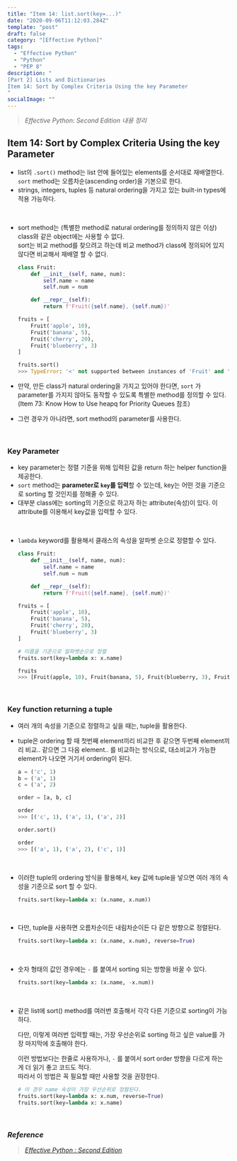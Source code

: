 ```yaml
---
title: "Item 14: list.sort(key=...)"
date: "2020-09-06T11:12:03.284Z"
template: "post"
draft: false
category: "[Effective Python]"
tags:
  - "Effective Python"
  - "Python"
  - "PEP 8"
description: "
[Part 2] Lists and Dictionaries
Item 14: Sort by Complex Criteria Using the key Parameter
"
socialImage: ""
---
```



> _Effective Python: Second Edition 내용 정리_

## Item 14: Sort by Complex Criteria Using the key Parameter

- list의 `.sort()` method는 list 안에 들어있는 elements를 순서대로 재배열한다.  
`sort` method는 오름차순(ascending order)을 기본으로 한다.
- strings, integers, tuples 등 natural ordering을 가지고 있는 built-in types에 적용 가능하다.

<br>

- sort method는 (특별한 method로 natural ordering를 정의하지 않은 이상) class와 같은 object에는 사용할 수 없다.  
sort는 비교 method를 찾으려고 하는데 비교 method가 class에 정의되어 있지 않다면 비교해서 재배열 할 수 없다.

    ```python
    class Fruit:
        def __init__(self, name, num):
            self.name = name
            self.num = num

        def __repr__(self):
            return f'Fruit({self.name}, {self.num})'

    fruits = [
        Fruit('apple', 10),
        Fruit('banana', 5),
        Fruit('cherry', 20),
        Fruit('blueberry', 3)
    ]

    fruits.sort()
    >>> TypeError: '<' not supported between instances of 'Fruit' and 'Fruit'
    ```

- 만약, 만든 class가 natural ordering을 가지고 있어야 한다면, `sort` 가 parameter를 가지지 않아도 동작할 수 있도록 특별한 method를 정의할 수 있다. (Item 73: Know How to Use heapq for Priority Queues 참조)
- 그런 경우가 아니라면, sort method의 parameter를 사용한다.

<br>

### Key Parameter

- key parameter는 정렬 기준을 위해 입력된 값을 return 하는 helper function을 제공한다.
- `sort` method는 **parameter로 `key`를 입력**할 수 있는데, key는 어떤 것을 기준으로 sorting 할 것인지를 정해줄 수 있다.
- 대부분 class에는 sorting의 기준으로 하고자 하는 attribute(속성)이 있다. 이 attribute를 이용해서 key값을 입력할 수 있다.

<br>

- `lambda` keyword를 활용해서 클래스의 속성을 알파벳 순으로 정렬할 수 있다.

    ```python
    class Fruit:
        def __init__(self, name, num):
            self.name = name
            self.num = num

        def __repr__(self):
            return f'Fruit({self.name}, {self.num})'

    fruits = [
        Fruit('apple', 10),
        Fruit('banana', 5),
        Fruit('cherry', 20),
        Fruit('blueberry', 3)
    ]

    # 이름을 기준으로 알파벳순으로 정렬
    fruits.sort(key=lambda x: x.name)

    fruits
    >>> [Fruit(apple, 10), Fruit(banana, 5), Fruit(blueberry, 3), Fruit(cherry, 20)]
    ```

<br>

### Key function returning a tuple

- 여러 개의 속성을 기준으로 정렬하고 싶을 때는, tuple을 활용한다.

- tuple은 ordering 할 때 첫번째 element끼리 비교한 후 같으면 두번째 element끼리 비교.. 같으면 그 다음 element.. 를 비교하는 방식으로, 대소비교가 가능한 element가 나오면 거기서 ordering이 된다.

    ```python
    a = ('c', 1)
    b = ('a', 1)
    c = ('a', 2)

    order = [a, b, c]

    order
    >>> [('c', 1), ('a', 1), ('a', 2)]

    order.sort()

    order
    >>> [('a', 1), ('a', 2), ('c', 1)]
    ```

<br>

- 이러한 tuple의 ordering 방식을 활용해서, key 값에 tuple을 넣으면 여러 개의 속성을 기준으로 sort 할 수 있다.

    ```python
    fruits.sort(key=lambda x: (x.name, x.num))
    ```

<br>

- 다만, tuple을 사용하면 오름차순이든 내림차순이든 다 같은 방향으로 정렬된다.

    ```python
    fruits.sort(key=lambda x: (x.name, x.num), reverse=True)
    ```

<br>

- 숫자 형태의 값인 경우에는 `-` 를 붙여서 sorting 되는 방향을 바꿀 수 있다.

    ```python
    fruits.sort(key=lambda x: (x.name, -x.num))
    ```

<br>

- 같은 list에 sort() method를 여러번 호출해서 각각 다른 기준으로 sorting이 가능하다.

    다만, 이렇게 여러번 입력할 때는, 가장 우선순위로 sorting 하고 싶은 value를 가장 마지막에 호출해야 한다.

    이런 방법보다는 한줄로 사용하거나, `-` 를 붙여서 sort order 방향을 다르게 하는 게 더 읽기 좋고 코드도 적다.  
    따라서 이 방법은 꼭 필요할 때만 사용할 것을 권장한다.

    ```python
    # 이 경우 name 속성이 가장 우선순위로 정렬된다.
    fruits.sort(key=lambda x: x.num, reverse=True)
    fruits.sort(key=lambda x: x.name)
    ```

<br>

### _Reference_
> [_Effective Python : Second Edition_](https://effectivepython.com/)  